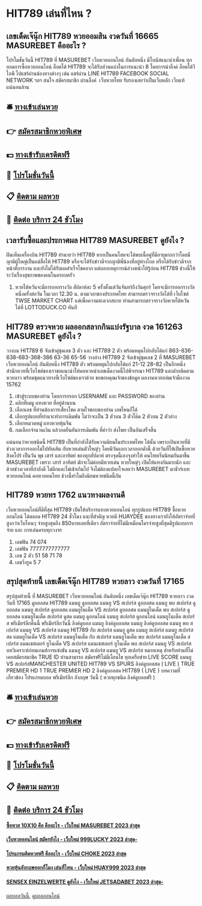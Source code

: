 # HIT789 เล่นที่ไหน ?
## เลขเด็ดเจ๊นุ๊ก HIT789 หวยออมสิน งวดวันที่ 16665 MASUREBET คืออะไร ?
โปรโมชั่นวันนี้ HIT789 ที่ MASUREBET เว็บหวยออนไลน์ อันดับหนึ่ง มีโบนัสแนะนำเพื่อน ทุกยอดการซื้อหวยออนไลน์ ล็อตโต้ HIT789 จะได้รับส่วนแบ่งในการแนะนำ 8 โดยการนำลิ้งค์ ล็อตโต้วีไอพี ไปแชร์ผ่านช่องทางต่างๆ เช่น แชร์ผ่าน LINE HIT789 FACEBOOK SOCIAL NETWORK ฯลฯ สนใจ สมัครสมาชิก ผ่านลิ้งค์  เว็บหวยไทย รับรองเลยว่าเป็นเว็บหลัก เว็บแท้แน่นอนล้าน

## 🛎 [ทางเข้าเล่นหวย](https://bit.ly/3BG5bNw)
## 👉 [สมัครสมาชิกหวยพิเศษ](https://bit.ly/3BG5bNw)
## 💵 [ทางเข้ารับเครดิตฟรี](https://bit.ly/3C3mvgS)
## 👑 [โปรโมชั่นวันนี้](https://bit.ly/3C3mvgS)
## 📋 [ติดตาม ผลหวย](https://bit.ly/3C3mvgS)
## 📱 [ติดต่อ บริการ 24 ชัวโมง](https://bit.ly/3C3mvgS)

## เวลารับซื้อและประกาศผล HIT789 MASUREBET ดูยังไง ?
ฝันเห็นเครื่องบิน HIT789 ทำนายว่า HIT789 หากเป็นคนโสดจะได้พบเนื้อคู่ที่มีอายุมากกว่าโดยมีญาติผู้ใหญ่เป็นแม่สื่อให้ HIT789 หรือจะได้รับข่าวดีจากญาติพี่น้องที่อยู่ห่างไกล หรือได้รับข่าวดีจากหน้าที่การงาน และยังไม่ได้รับผลสำเร็จโชคลาภ แต่บอกเหตุการณ์ล่วงหน้าให้รู้ก่อน HIT789 ช่วงนี้ให้ระวังเรื่องสุขภาพของคนในครอบครัว
1. หวยไต้หวันจะมีการออกรางวัล สัปดาห์ละ 5 ครั้งตั้งแต่วันจันทร์ถึงวันศุกร์ โดยจะมีการออกรางวัลหนึ่งครั้งต่อวัน ในเวลา 12.30 น. ตามเวลาของประเทศไทย สามารถตรวจรางวัลได้ที่ เว็บไซต์ TWSE MARKET CHART แต่เพื่อความสะดวกสบาย ท่านสามารถตรวจรางวัลหวยไต้หวัน ได้ที่ LOTTODUCK.CO ทันที

## HIT789 ตรวจหวย ผลออกสลากกินแบ่งรัฐบาล งวด 161263 MASUREBET ดูยังไง ?
วางบน HIT789 6 จับเข้าคู่ชุดเลข 3 ตัว และ HIT789 2 ตัว พร้อมหมุนไปกลับได้แก่
863-836-638-683-368-386
63-36
65-56
วางล่าง HIT789 2 จับเข้าคู่ชุดเลข 2 ที่ MASUREBET เว็บหวยออนไลน์ อันดับหนึ่ง HIT789 ตัว พร้อมหมุนไปกลับได้แก่
21-12
28-82
เป็นอีกหนึ่งสำนักหวยที่เว็บไซต์ของเราขอแนะนำให้คอหวยนำเลขเด็ดงวดนี้ไปพิจารณา HIT789 และฝากติดตามหวยลาว พร้อมชุดแนวทางที่เว็บไซต์ของเราด้วย
ขอขอบคุณเจ้าของข้อมูล
ผลงานหวยถล่มเจ้ามืองวด 15762

1. เข้าสู่ระบบของท่าน โดยการกรอก USERNAME และ PASSWORD ของท่าน
2. คลิกที่เมนู แทงหวย ที่อยู่ด้านบน
3. เลือกเลข ที่ท่านต้องการเสี่ยงโชค ตามใจชอบของท่าน เลขไหนก็ได้
4. เลือกรูปแบบที่ท่านจะทำการเดิมพัน ไม่ว่าจะเป็น 3 ตัวบน 3 ตัวโต๊ด 2 ตัวบน 2 ตัวล่าง
5. เลือกหมวดหมู่ แทงหวยหุ้นจีน
6. กดเลือกจำนวนเงิน แล้วกดยืนยันการเดิมพัน ที่คำว่า ส่งโพย เป็นอันเสร็จสิ้น

แน่นอนว่าหวยชนิดนี้ HIT789 เป็นที่กำลังได้รับความนิยมในประเทศไทย ได้นั้น เพราะเป้นหวยที่มีช่วงเวลาการออกไม่ไปทับเส้น กับหวยเด่นตัวใหญ่ๆ โดยมีวันและเวลาออกดังนี้
ด้วยวันที่ให้เปิดซื้อหวยสิงคโปร์ เป็นวัน พุธ เสาร์ และอาทิตย์ ของทุกสัปดาห์ ตรงจุดนี้เองจุงทำให้ คนไทยเริ่มนิยมกันมาขึ้น MASUREBET เพราะ เสาร์ อาทิตย์ มักจะไม่ค่อยมีหวยเด่น หวยใหญ่ๆ เปิดให้แทงกันมากนัก และด้วยช่วงเวลาที่กำลังดี ไม่ดึกและไม่เช้าเกินไป จึงไม่ต้องแปลกใจเลยว่า MASUREBET มาชัวร์เบท หวยออนไลน์ คอหวยคนไทย ช่วงนี้ทำไมถึงนิยมหวยชนิดนี้กัน

## HIT789 หวยทร 1762 แนวทางผลงานดี
เว็บหวยออนไลน์ที่ดีที่สุด HIT789 เปิดให้บริการแทงหวยออนไลน์ ทุกรูปแบบ HIT789 ซื้อหวยออนไลน์ ได้ตลอด HIT789 24 ชั่วโมง และที่สำคัญ หวยดี HUAYDEE ของทางเรายังให้อัตราจ่ายที่สูงกว่าเว็บไหนๆ จ่ายสูงสุดถึง 850บาทเลยที่เดียว
อัตราจ่ายที่ไม่มีเหมือนใครจ่ายสูงที่สุดมีรูปแบบการจ่าย และ การเล่นครบทุกวงจร
1. เลขฟัน 74 074
2. เลขฟัน 7777777777777
3. เลข 2 ตัว 51 58 71 78
4. เลขวิ่งรูด 5 7

## สรุปสุดท้ายนี้ เลขเด็ดเจ๊นุ๊ก HIT789 หวยลาว งวดวันที่ 17165
สรุปสุดท้ายนี้ ที่ MASUREBET เว็บหวยออนไลน์ อันดับหนึ่ง เลขเด็ดเจ๊นุ๊ก HIT789 หวยลาว งวดวันที่ 17165 ดูบอลสด HIT789 แมนยู ดูบอลสด แมนยู VS สเปอร์ส ดูบอลสด แมนยู พบ สเปอร์ส ดูบอลสด แมนยู สเปอร์ส ดูบอลสด แมนยูไนเต็ด VS สเปอร์ส ดูบอลสด แมนยูไนเต็ด พบ สเปอร์ส ดูบอลสด แมนยูไนเต็ด สเปอร์ส ดูสด แมนยู ดูออนไลน์ แมนยู สเปอร์ส ดูออนไลน์ แมนยูไนเต็ด สเปอร์ส พรีเมียร์ลีกคืนนี้ พรีเมียร์ลีกวันนี้ ลิงค์ดูบอล แมนยู ลิงค์ดูบอลสด แมนยู ลิงค์ดูบอลสด แมนยู พบ สเปอร์ส แมนยู VS สเปอร์ส แมนยู HIT789 กับ สเปอร์ส แมนยู ดูสด แมนยู สเปอร์ส แมนยู สเปอร์ส สด แมนยูไนเต็ด VS สเปอร์ส แมนยูไนเต็ด กับ สเปอร์ส แมนยูไนเต็ด พบ สเปอร์ส แมนยูไนเต็ด สเปอร์ส แมนเชสเตอร์ ยูไนเต็ด VS สเปอร์ส แมนเชสเตอร์ ยูไนเต็ด พบ สเปอร์ส
แมนยู VS สเปอร์ส
บทวิเคราะห์ก่อนเกมส์การแข่งขัน แมนยู VS สเปอร์ส
แมนยู VS สเปอร์ส
หมายเหตุ สำหรับท่านที่ไม่เคยสมัครสมาชิค TRUE ID ท่านสามารถ สมัครฟรีไม่มีเงื่อนไข ทุกเครือข่าย
LIVE SCORE แมนยู VS สเปอร์สMANCHESTER UNITED HIT789 VS SPURS
ลิงค์ดูบอลสด ( LIVE )
 TRUE PREMIER HD 1 
 TRUE PREMIER HD 2 
 ลิงค์ดูบอลสด HIT789 ( LIVE ) 
บทความที่เกี่ยวข้อง
โปรแกรมบอล พรีเมียร์ลีก อังกฤษ วันนี้ ( หวยทุกชนิด ลิงค์ดูบอลฟรี )

## 🛎 [ทางเข้าเล่นหวย](https://bit.ly/3BG5bNw)
## 👉 [สมัครสมาชิกหวยพิเศษ](https://bit.ly/3BG5bNw)
## 💵 [ทางเข้ารับเครดิตฟรี](https://bit.ly/3C3mvgS)
## 👑 [โปรโมชั่นวันนี้](https://bit.ly/3C3mvgS)
## 📋 [ติดตาม ผลหวย](https://bit.ly/3C3mvgS)
## 📱 [ติดต่อ บริการ 24 ชัวโมง](https://bit.ly/3C3mvgS)

#### [ซื้อหวย 10X10 คือ คืออะไร - เว็บใหม่ MASUREBET 2023 ล่าสุด](https://atom.io/themes/ซื้อหวย%2010x10%20คือ%20คืออะไร%20-%20เว็บใหม่%20masurebet%202023%20ล่าสุด)
#### [เว็บหวยออนไลน์ สมัครยังไง - เว็บใหม่ 999LUCKY 2023 ล่าสุด-](https://atom.io/themes/เว็บหวยออนไลน์%20สมัครยังไง%20-%20เว็บใหม่%20999lucky%202023%20ล่าสุด-)
#### [โปรแกรมคิดหวยฟรี คืออะไร - เว็บใหม่ CHOKE 2023 ล่าสุด](https://atom.io/themes/โปรแกรมคิดหวยฟรี%20คืออะไร%20-%20เว็บใหม่%20choke%202023%20ล่าสุด)
#### [หวยหุ้นอังกฤษออกกี่โมง เล่นที่ไหน - เว็บใหม่ HUAY999 2023 ล่าสุด](https://atom.io/themes/หวยหุ้นอังกฤษออกกี่โมง%20เล่นที่ไหน%20-%20เว็บใหม่%20huay999%202023%20ล่าสุด)
#### [SENSEX EINZELWERTE ดูยังไง - เว็บใหม่ JETSADABET 2023 ล่าสุด-](https://atom.io/themes/sensex%20einzelwerte%20ดูยังไง%20-%20เว็บใหม่%20jetsadabet%202023%20ล่าสุด-)

[ผลบอลวันนี้](https://siamsport.tv "ผลบอลวันนี้"), [ดูบอลออนไลน์](https://siamsport.tv/ดูบอลสด "ดูบอลออนไลน์")
